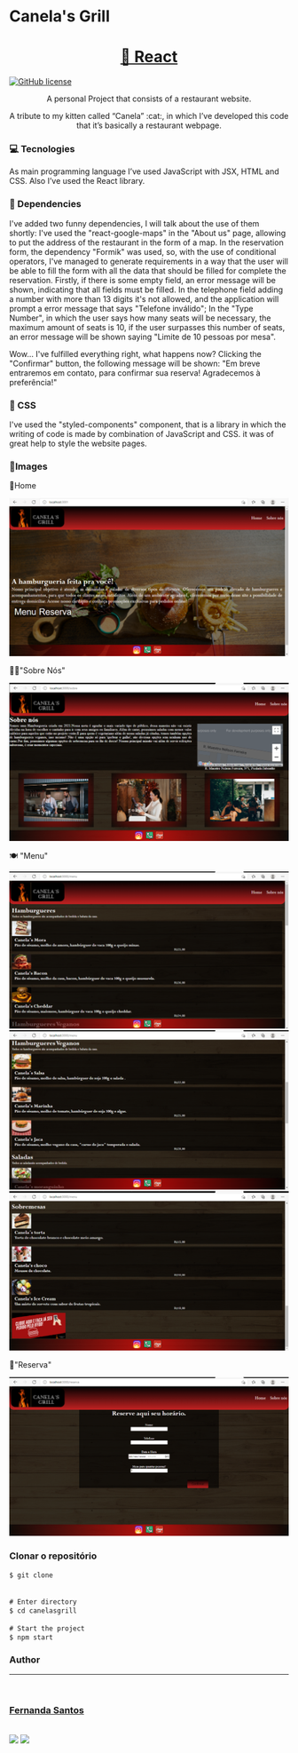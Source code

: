 # Canela's Grill
<h1 align="center">
    <a href="https://pt-br.reactjs.org/">🔗 React</a>
</h1>
<a href="https://github.com/sfernanda1/page-restaurant-Canelas/blob/master/LICENSE"><img alt="GitHub license" src="https://img.shields.io/github/license/sfernanda1/restaurant-page-Canela-sGrill?style=plastic"></a>
<p align="center">A personal Project that consists of a restaurant website.</p>
<p align="center">A tribute to my kitten called “Canela” :cat:, in which I’ve developed this code that it’s basically a restaurant webpage.</p>


### :computer: Tecnologies
As main programming language I’ve used JavaScript with JSX, HTML and CSS. Also I’ve used the React library.


### :dizzy: Dependencies
I've added two funny dependencies, I will talk about the use of them shortly:
I've used the "react-google-maps" in the "About us" page, allowing to put the address of the restaurant in the form of a map. 
In the reservation form, the dependency "Formik" was used, so, with the use of conditional operators, I've managed to generate requirements in a way that the user will be able to fill the form with all the data that should be filled for complete the reservation. Firstly, if there is some empty field, an error message will be shown, indicating that all fields must be filled. In the telephone field adding a number with more than 13 digits it's not allowed, and the application will prompt a error message that says "Telefone inválido"; In the "Type Number", in which the user says how many seats will be necessary, the maximum amount of seats is 10, if the user surpasses this number of seats, an error message will be shown saying "Limite de 10 pessoas por mesa".

Wow... I've fulfilled everything right, what happens now? Clicking the "Confirmar" button, the following message will be shown: "Em breve entraremos em contato, para confirmar sua reserva! Agradecemos à preferência!"


### :art: CSS
I've used the "styled-components" component, that is a library in which the writing of code is made by combination of JavaScript and CSS. it was of great help to style the website pages.

### :camera_flash:Images

:hamburger:Home

![img home](https://github.com/sfernanda1/page-restaurant-Canelas/blob/main/home.PNG)

:woman_cook:"Sobre Nós"

![img home](https://github.com/sfernanda1/page-restaurant-Canelas/blob/main/sobrenos.PNG)

:plate_with_cutlery: "Menu"

![img home](https://github.com/sfernanda1/page-restaurant-Canelas/blob/main/menu01.PNG)
![img home](https://github.com/sfernanda1/page-restaurant-Canelas/blob/main/menu02.PNG)
![img home](https://github.com/sfernanda1/page-restaurant-Canelas/blob/main/menu03.PNG)

 
 :calendar:"Reserva"

![img home](https://github.com/sfernanda1/page-restaurant-Canelas/blob/main/reserva.PNG)


### Clonar o repositório
    $ git clone 

    
    # Enter directory
    $ cd canelasgrill

    # Start the project
    $ npm start


### Author
---

<a href="https://github.com/sfernanda1">
 <img style="border-radius: 50%;" src="https://media.discordapp.net/attachments/764222826952523808/897179296802684978/WhatsApp_Image_2021-10-11_at_14.15.11.jpeg" width="100px;" alt=""/>
 <br />
 <h3>Fernanda Santos</h3>
  <br />
 <a href = "mailto:sfernanda1@outlook.com"><img src="https://img.shields.io/badge/Microsoft_Outlook-0078D4?style=for-the-badge&logo=microsoft-outlook&logoColor=white" target="_blank"></a>
  <a href="https://www.linkedin.com/in/fernanda-dos-santos-silva-224377213/" target="_blank"><img src="https://img.shields.io/badge/-LinkedIn-%230077B5?style=for-the-badge&logo=linkedin&logoColor=white" target="_blank"></a> 

